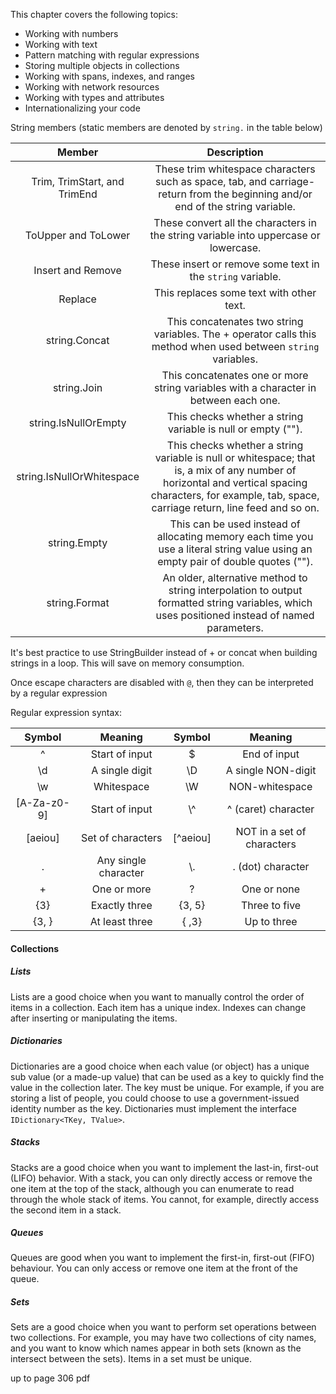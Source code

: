 This chapter covers the following topics:
- Working with numbers
- Working with text
- Pattern matching with regular expressions
- Storing multiple objects in collections
- Working with spans, indexes, and ranges
- Working with network resources
- Working with types and attributes
- Internationalizing your code

String members (static members are denoted by `string.` in the table below)

| Member | Description 
| :---: | :---: 
| Trim, TrimStart, and TrimEnd | These trim whitespace characters such as space, tab, and carriage-return from the beginning and/or end of the string variable.
| ToUpper and ToLower | These convert all the characters in the string variable into uppercase or lowercase.
| Insert and Remove | These insert or remove some text in the `string` variable.
| Replace | This replaces some text with other text.
| string.Concat | This concatenates two string variables. The + operator calls this method when used between `string` variables.
| string.Join | This concatenates one or more string variables with a character in between each one.
| string.IsNullOrEmpty | This checks whether a string variable is null or empty ("").
| string.IsNullOrWhitespace | This checks whether a string variable is null or whitespace; that is, a mix of any number of horizontal and vertical spacing characters, for example, tab, space, carriage return, line feed and so on.
| string.Empty | This can be used instead of allocating memory each time you use a literal string value using an empty pair of double quotes ("").
| string.Format | An older, alternative method to string interpolation to output formatted string variables, which uses positioned instead of named parameters.

It's best practice to use StringBuilder instead of + or concat when building strings in a loop. This will save on memory consumption.

Once escape characters are disabled with `@`, then they can be interpreted by a regular expression

Regular expression syntax:

| Symbol | Meaning | Symbol | Meaning 
| :---: | :---: | :---: | :---: 
| ^ |  Start of input | $ |  End of input
| \d |  A single digit | \D |  A single NON-digit
| \w |  Whitespace | \W |  NON-whitespace
| [A-Za-z0-9] |  Start of input | \\^ |  ^ (caret) character
| [aeiou] |  Set of characters | [^aeiou]  |  NOT in a set of characters
| . |  Any single character | \\. |  . (dot) character
| + |  One or more | ? |  One or none
| {3} |  Exactly three | {3, 5} |  Three to five
| {3, } |  At least three | { ,3} |  Up to three

#### Collections

##### Lists

Lists are a good choice when you want to manually control the order of items in a collection. Each item has a unique index.
Indexes can change after inserting or manipulating the items.

##### Dictionaries

Dictionaries are a good choice when each value (or object) has a unique sub value (or a made-up value) that can be used as a key to quickly find the value in the collection later. The key must be unique. 
For example, if you are storing a list of people, you could choose to use a government-issued identity number as the key.
Dictionaries must implement the interface `IDictionary<TKey, TValue>`.

##### Stacks

Stacks are a good choice when you want to implement the last-in, first-out (LIFO) behavior. With a stack, you can only directly access or remove the one item at the top of the stack, 
although you can enumerate to read through the whole stack of items. You cannot, for example, directly access the second item in a stack.

##### Queues

Queues are good when you want to implement the first-in, first-out (FIFO) behaviour. You can only access or remove one item at the front of the queue.

##### Sets

Sets are a good choice when you want to perform set operations between two collections. For example, you may have two collections of city names, 
and you want to know which names appear in both sets (known as the intersect between the sets). Items in a set must be unique.

up to page 306 pdf